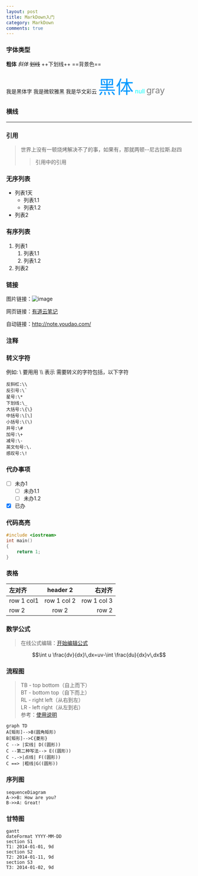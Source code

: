 ```yaml
---
layout: post
title: MarkDown入门
category: MarkDown
comments: true
---
```


### 字体类型

**粗体** *斜体* ~~划线~~ ++下划线++ ==背景色== 

<font face="黑体">我是黑体字</font>
<font face="微软雅黑">我是微软雅黑</font>
<font face="STCAIYUN">我是华文彩云</font>
<font color=#0099ff size=12 face="黑体">黑体</font>
<font color=#00ffff size=3>null</font>
<font color=gray size=5>gray</font>

### 横线
---

### 引用
> 世界上没有一顿烧烤解决不了的事，如果有，那就两顿--尼古拉斯.赵四
>> 引用中的引用

### 无序列表
- 列表1天
    - 列表1.1
    - 列表1.2
- 列表2

### 有序列表
1. 列表1
    1. 列表1.1
    2. 列表1.2
2. 列表2

### 链接
图片链接：![image](http://note.youdao.com/favicon.ico)

网页链接：[有道云笔记](http://note.youdao.com/)

自动链接：<http://note.youdao.com/>


### 注释
<!-- 注释 -->
### 转义字符
例如: \\ 要用用 \\\\ 表示
需要转义的字符包括，以下字符

    反斜杠:\\
    反引号:\`
    星号:\*
    下划线:\_ 
    大括号:\{\}
    中括号:\[\] 
    小括号:\(\)
    井号:\#
    加号:\+
    减号:\-
    英文句号:\.
    感叹号:\! 


### 代办事项
- [ ] 未办1
  - [ ] 未办1.1
  - [ ] 未办1.2
- [x] 已办

### 代码高亮
```cpp
#include <iostream>
int main()
{
    return 1;
}
```
### 表格
左对齐 | header 2 | 右对齐
:---| :---: | ---:
row 1 col1 | row 1 col 2 | row 1 col 3 |
row 2 | row 2 | row 2 |



### 数学公式
> 在线公式编辑：[开始编辑公式](http://latex.codecogs.com/eqneditor/editor.php)
```math
\int u \frac{dv}{dx}\,dx=uv-\int \frac{du}{dx}v\,dx
````

### 流程图
> TB - top bottom（自上而下）   
> BT - bottom top（自下而上）  
> RL - right left（从右到左）  
> LR - left right（从左到右）  
> 参考：[使用说明](http://knsv.github.io/mermaid/#graph)
```
graph TD
A[矩形]-->B(圆角矩形)
B[矩形]-->C{菱形}
C --> |实线| D((圆形))
C --第二种写法--> E((圆形))
C -.->|点线| F((圆形))
C ==> |粗线|G((圆形))
```

### 序列图
```
sequenceDiagram
A->>B: How are you?
B->>A: Great!
```

### 甘特图
```
gantt
dateFormat YYYY-MM-DD
section S1
T1: 2014-01-01, 9d
section S2
T2: 2014-01-11, 9d
section S3
T3: 2014-01-02, 9d
```
